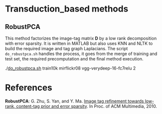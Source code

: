 

# Transduction_based methods

## RobustPCA 

This method factorizes the image-tag matrix **D** by a low rank decomposition with error sparsity.
It is written in MATLAB but also uses KNN and NLTK to build the required image and tag graph Laplacians. The script `do_robustpca.sh` handles the process, it goes from the merge of training and test set, the required precomputation and the final method execution. 

./[do_robustpca.sh](../doit/do_robustpca.sh) train10k mirflickr08 vgg-verydeep-16-fc7relu 2

# References

**RobustPCA**: G. Zhu, S. Yan, and Y. Ma. [Image tag refinement towards low-rank, content-tag prior and error sparsity](http://dx.doi.org/10.1145/1873951.1874028). In Proc. of ACM Multimedia, 2010.
